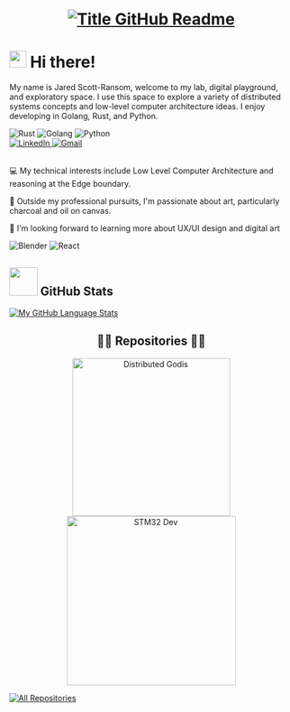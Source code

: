 <h1 style="text-align: center;">
  <a href="https://git.io/typing-svg" target="_blank">
    <img src="https://readme-typing-svg.herokuapp.com?font=Inter&weight=800&size=35&duration=2000&pause=500&multiline=true&width=650&height=140&lines=%24+whoami;Jared+Scott-Ransom" alt="Title GitHub Readme" />
  </a>

# <img src="https://raw.githubusercontent.com/umenzi/umenzi/main/wave.gif" width="30px"> Hi there!

My name is Jared Scott-Ransom, welcome to my lab, digital playground, and exploratory space. I use this space to explore a variety of distributed systems concepts and low-level computer architecture ideas. I enjoy developing in Golang, Rust, and Python. 
<div display="flex">
  <img src="https://img.shields.io/badge/rust-%23000000.svg?style=for-the-badge&logo=rust&logoColor=orange" alt="Rust"/>
  <img src="https://img.shields.io/badge/go-%2300ADD8.svg?style=for-the-badge&logo=go&logoColor=blue" alt="Golang"/>
  <img src="https://img.shields.io/badge/python-3670A0?style=for-the-badge&logo=python&logoColor=yellow" alt="Python"/>
</div>

<div display="flex">
  <a href="https://www.linkedin.com/in/jared-scott-ransom/">
    <img src="https://img.shields.io/badge/linkedin-%230077B5.svg?style=for-the-badge&logo=linkedin&logoColor=white" alt="LinkedIn"/>
  </a>
  <a href="mailto:james.scottran@gmail.com">
    <img src="https://img.shields.io/badge/Gmail-D14836?logo=gmail&logoColor=white&style=for-the-badge" alt="Gmail"/>
  </a>
</div>
<br>

💻 My technical interests include Low Level Computer Architecture and reasoning at the Edge boundary. 

🎨 Outside my professional pursuits, I'm passionate about art, particularly charcoal and oil on canvas.

🧠 I'm looking forward to learning more about UX/UI design and digital art 

<div display="flex">
  <img src="https://img.shields.io/badge/Blender-F5792A?logo=blender&logoColor=white&style=for-the-badge" alt="Blender"/>
  <img src="https://img.shields.io/badge/React-61DAFB?logo=react&logoColor=white&style=for-the-badge" alt="React"/>
</div>


## <img src="https://media.giphy.com/media/VgCDAzcKvsR6OM0uWg/giphy.gif" width="50"> GitHub Stats

<!-- [![My GitHub Language Stats](https://github-readme-stats.vercel.app/api/?username=umenzi&langs_count=5&theme=react&bg_color=1F222E&title_color=F85D7F&hide_border=true&icon_color=F8D866)]()
 -->
[![My GitHub Language Stats](https://github-readme-stats.vercel.app/api/top-langs/?username=jscottransom&langs_count=5&theme=react&bg_color=1F222E&title_color=F85D7F&hide_border=true&icon_color=F8D866)]()

<h2 style="text-align: center;">👨‍💻 Repositories 👨‍💻</h2>

<!-- Repo info cards - https://github.com/anuraghazra/github-readme-stats -->
<p align="center">
  <a href="https://github.com/jscottransom/distributed_godis">
    <img width="280" src="https://github-readme-stats.vercel.app/api/pin/?username=jscottransom&repo=distributed_godis&theme=react&bg_color=1F222E&title_color=F85D7F&hide_border=true&icon_color=F8D866&show_icons=false" align="center" alt="Distributed Godis"/>
  </a>
  <a href="https://github.com/jscottransom/stm32driverdev">
    <img width="300" src="https://github-readme-stats.vercel.app/api/pin/?username=jscottransom&repo=stm32driverdev&theme=react&bg_color=1F222E&title_color=F85D7F&hide_border=true&icon_color=F8D866&show_icons=false" align="center" alt="STM32 Dev" />
  </a>
</p>

<a href="https://github.com/jscottransom?tab=repositories"><img alt="All Repositories" title="All Repositories" src="https://custom-icon-badges.demolab.com/badge/-Click%20Here%20For%20All%20My%20Repos-1F222E?style=for-the-badge&logoColor=white&logo=repo"/></a>
